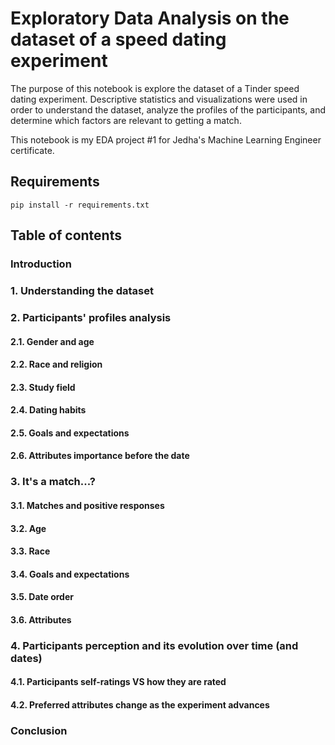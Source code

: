 # Exploratory Data Analysis on the dataset of a speed dating experiment
The purpose of this notebook is explore the dataset of a Tinder speed dating experiment. Descriptive statistics and visualizations were used in order to understand the dataset, analyze the profiles of the participants, and determine which factors are relevant to getting a match.

This notebook is my EDA project #1 for Jedha's Machine Learning Engineer certificate.

## Requirements 
`pip install -r requirements.txt`

## Table of contents
### Introduction
### 1. Understanding the dataset
### 2. Participants' profiles analysis
####  2.1. Gender and age
####  2.2. Race and religion
####  2.3. Study field
####  2.4. Dating habits
####  2.5. Goals and expectations
####  2.6. Attributes importance before the date
### 3. It's a match...?
####  3.1. Matches and positive responses
####  3.2. Age
####  3.3. Race
####  3.4. Goals and expectations
####  3.5. Date order
####  3.6. Attributes
### 4. Participants perception and its evolution over time (and dates)
####  4.1. Participants self-ratings VS how they are rated
####  4.2. Preferred attributes change as the experiment advances
### Conclusion
